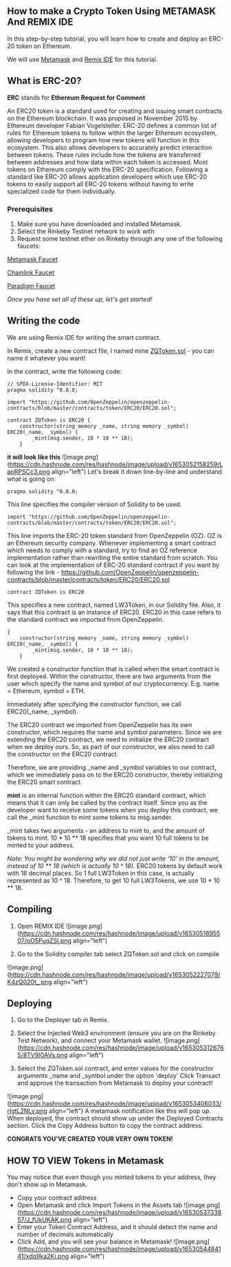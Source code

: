 ## How to make a Crypto Token Using METAMASK And REMIX IDE

In this step-by-step tutorial, you will learn how to create and deploy an ERC-20 token on Ethereum.

We will use [Metamask](https://metamask.io/) and [Remix IDE](https://remix.ethereum.org) for this tutorial.


## What is ERC-20?

**ERC** stands for **Ethereum Request for Comment**

An ERC20 token is a standard used for creating and issuing smart contracts on the Ethereum blockchain. It was proposed in November 2015 by Ethereum developer Fabian Vogelsteller.
ERC-20 defines a common list of rules for Ethereum tokens to follow within the larger Ethereum ecosystem, allowing developers to program how new tokens will function in this ecosystem. This also allows developers to accurately predict interaction between tokens. These rules include how the tokens are transferred between addresses and how data within each token is accessed. Most tokens on Ethereum comply with the ERC-20 specification. Following a standard like ERC-20 allows application developers which use ERC-20 tokens to easily support all ERC-20 tokens without having to write specialized code for them individually.

 ### **Prerequisites**
1. Make sure you have downloaded and installed Metamask.
2. Select the Rinkeby Testnet network to work with
3. Request some testnet ether on Rinkeby through any one of the following faucets:

[  Metamask Faucet](https://faucet.metamask.io/)

[Chainlink Faucet](https://faucets.chain.link/rinkeby)

[Paradigm Faucet](https://faucet.paradigm.xyz/)

*Once you have set all of these up, let's get started!*

## Writing the code
We are using Remix IDE for writing the smart contract.

In Remix, create a new contract file, I named mine [ZQToken.sol](https://github.com/urbantechgirl/learnweb3.io/tree/main/ZQToken) - you can name it whatever you want!

In the contract, write the following code:

```
// SPDX-License-Identifier: MIT
pragma solidity ^0.8.0;

import "https://github.com/OpenZeppelin/openzeppelin-contracts/blob/master/contracts/token/ERC20/ERC20.sol";

contract ZQToken is ERC20 {
    constructor(string memory _name, string memory _symbol) ERC20(_name, _symbol) {
        _mint(msg.sender, 10 * 10 ** 18);
    }
```
**it will look like this**
![image.png](https://cdn.hashnode.com/res/hashnode/image/upload/v1653052158259/LapRPSCc3.png align="left")
Let's break it down line-by-line and understand what is going on:
```
pragma solidity ^0.8.0;
```
This line specifies the compiler version of Solidity to be used. 
```
import "https://github.com/OpenZeppelin/openzeppelin-contracts/blob/master/contracts/token/ERC20/ERC20.sol";
```
This line imports the ERC-20 token standard from OpenZeppelin (OZ). OZ is an Ethereum security company.  Whenever implementing a smart contract which needs to comply with a standard, try to find an OZ reference implementation rather than rewriting the entire standard from scratch.
You can look at the implementation of ERC-20 standard contract if you want by following the link - https://github.com/OpenZeppelin/openzeppelin-contracts/blob/master/contracts/token/ERC20/ERC20.sol
```
contract ZQToken is ERC20
```
This specifies a new contract, named LW3Token, in our Solidity file. Also, it says that this contract is an instance of ERC20. ERC20 in this case refers to the standard contract we imported from OpenZeppelin.
```
{
    constructor(string memory _name, string memory _symbol) ERC20(_name, _symbol) {
        _mint(msg.sender, 10 * 10 ** 18);
    }
```
We created a constructor function that is called when the smart contract is first deployed. Within the constructor, there are two arguments from the user which specify the name and symbol of our cryptocurrency. E.g. name = Ethereum, symbol = ETH.

Immediately after specifying the constructor function, we call ERC20(_name, _symbol).

The ERC20 contract we imported from OpenZeppelin has its own constructor, which requires the name and symbol parameters. Since we are extending the ERC20 contract, we need to initialize the ERC20 contract when we deploy ours. So, as part of our constructor, we also need to call the constructor on the ERC20 contract.

Therefore, we are providing _name and _symbol variables to our contract, which we immediately pass on to the ERC20 constructor, thereby initializing the ERC20 smart contract.

**mint** is an internal function within the ERC20 standard contract, which means that it can only be called by the contract itself. Since you as the developer want to receive some tokens when you deploy this contract, we call the _mint function to mint some tokens to msg.sender.

_mint takes two arguments - an address to mint to, and the amount of tokens to mint.
 10 * 10 ** 18 specifies that you want 10 full tokens to be minted to your address.

*Note: You might be wondering why we did not just write '10' in the amount, instead of 10 ** 18 (which is actually 10 ^ 18).*
ERC20 tokens by default work with 18 decimal places. So 1 full LW3Token in this case, is actually represented as 10 ^ 18. Therefore, to get 10 full LW3Tokens, we use 10 * 10 ** 18.

## Compiling

1. Open REMIX IDE
![image.png](https://cdn.hashnode.com/res/hashnode/image/upload/v1653051895507/oO5PuqZSl.png align="left")

1. Go to the Solidity compiler tab select ZQToken.sol and click on compile

![image.png](https://cdn.hashnode.com/res/hashnode/image/upload/v1653052227079/K4zQ020t_.png align="left")

## Deploying
1. Go to the Deployer tab in Remix.

2. Select the Injected Web3 environment (ensure you are on the Rinkeby Test Network), and connect your Metamask wallet.
![image.png](https://cdn.hashnode.com/res/hashnode/image/upload/v1653053126765/8TV9I0AVs.png align="left")


3. Select the ZQToken.sol contract, and enter values for the constructor arguments _name and _symbol under the option 'deploy' Click Transact and approve the transaction from Metamask to deploy your contract!

![image.png](https://cdn.hashnode.com/res/hashnode/image/upload/v1653053406033/rIgtL2NLv.png align="left")
A metamask notification like this will pop up.
When deployed, the contract should show up under the Deployed Contracts section. Click the Copy Address button to copy the contract address.

**CONGRATS YOU'VE CREATED YOUR VERY OWN TOKEN!**

## HOW TO VIEW Tokens in Metamask
You may notice that even though you minted tokens to your address, they don't show up in Metamask.


- Copy your contract address
- Open Metamask and click Import Tokens in the Assets tab
![image.png](https://cdn.hashnode.com/res/hashnode/image/upload/v1653053733857/J_fUkUKAK.png align="left")
- Enter your Token Contract Address, and it should detect the name and number of decimals automatically
- Click Add, and you will see your balance in Metamask!
![image.png](https://cdn.hashnode.com/res/hashnode/image/upload/v1653054484141/xdq9ka2Ki.png align="left")
